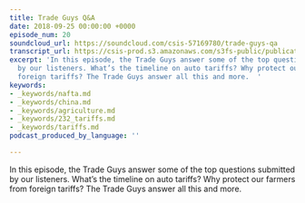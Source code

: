 ```yaml
---
title: Trade Guys Q&A
date: 2018-09-25 00:00:00 +0000
episode_num: 20
soundcloud_url: https://soundcloud.com/csis-57169780/trade-guys-qa
transcript_url: https://csis-prod.s3.amazonaws.com/s3fs-public/publication/180925_Questions.pdf
excerpt: 'In this episode, the Trade Guys answer some of the top questions submitted
  by our listeners. What’s the timeline on auto tariffs? Why protect our farmers from
  foreign tariffs? The Trade Guys answer all this and more.  '
keywords:
- _keywords/nafta.md
- _keywords/china.md
- _keywords/agriculture.md
- _keywords/232_tariffs.md
- _keywords/tariffs.md
podcast_produced_by_language: ''

---
```

In this episode, the Trade Guys answer some of the top questions submitted by our listeners. What’s the timeline on auto tariffs? Why protect our farmers from foreign tariffs? The Trade Guys answer all this and more.